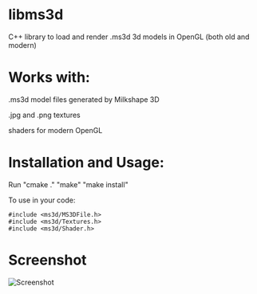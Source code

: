 # libms3d
C++ library to load and render .ms3d 3d models in OpenGL (both old and modern)

# Works with:
.ms3d model files generated by Milkshape 3D

.jpg and .png textures

shaders for modern OpenGL

# Installation and Usage:
Run "cmake ." "make" "make install"

To use in your code:
```
#include <ms3d/MS3DFile.h>
#include <ms3d/Textures.h>
#include <ms3d/Shader.h>
```

# Screenshot

![Screenshot](screenshot.png)
